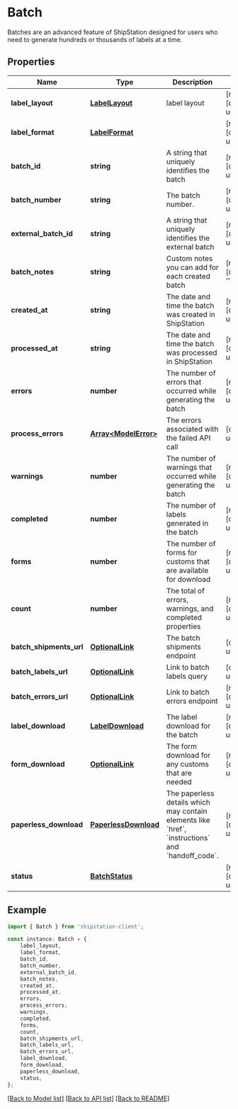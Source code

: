# Batch

Batches are an advanced feature of ShipStation designed for users who need to generate hundreds or thousands of labels at a time. 

## Properties

Name | Type | Description | Notes
------------ | ------------- | ------------- | -------------
**label_layout** | [**LabelLayout**](LabelLayout.md) | label layout | [readonly] [default to undefined]
**label_format** | [**LabelFormat**](LabelFormat.md) |  | [readonly] [default to undefined]
**batch_id** | **string** | A string that uniquely identifies the batch | [readonly] [default to undefined]
**batch_number** | **string** | The batch number. | [readonly] [default to undefined]
**external_batch_id** | **string** | A string that uniquely identifies the external batch | [readonly] [default to undefined]
**batch_notes** | **string** | Custom notes you can add for each created batch | [readonly] [default to '']
**created_at** | **string** | The date and time the batch was created in ShipStation | [readonly] [default to undefined]
**processed_at** | **string** | The date and time the batch was processed in ShipStation | [readonly] [default to undefined]
**errors** | **number** | The number of errors that occurred while generating the batch | [readonly] [default to undefined]
**process_errors** | [**Array&lt;ModelError&gt;**](ModelError.md) | The errors associated with the failed API call | [default to undefined]
**warnings** | **number** | The number of warnings that occurred while generating the batch | [readonly] [default to undefined]
**completed** | **number** | The number of labels generated in the batch | [readonly] [default to undefined]
**forms** | **number** | The number of forms for customs that are available for download | [readonly] [default to undefined]
**count** | **number** | The total of errors, warnings, and completed properties | [readonly] [default to undefined]
**batch_shipments_url** | [**OptionalLink**](OptionalLink.md) | The batch shipments endpoint | [default to undefined]
**batch_labels_url** | [**OptionalLink**](OptionalLink.md) | Link to batch labels query | [default to undefined]
**batch_errors_url** | [**OptionalLink**](OptionalLink.md) | Link to batch errors endpoint | [readonly] [default to undefined]
**label_download** | [**LabelDownload**](LabelDownload.md) | The label download for the batch | [readonly] [default to undefined]
**form_download** | [**OptionalLink**](OptionalLink.md) | The form download for any customs that are needed | [readonly] [default to undefined]
**paperless_download** | [**PaperlessDownload**](PaperlessDownload.md) | The paperless details which may contain elements like &#x60;href&#x60;, &#x60;instructions&#x60; and &#x60;handoff_code&#x60;. | [readonly] [default to undefined]
**status** | [**BatchStatus**](BatchStatus.md) |  | [readonly] [default to undefined]

## Example

```typescript
import { Batch } from 'shipstation-client';

const instance: Batch = {
    label_layout,
    label_format,
    batch_id,
    batch_number,
    external_batch_id,
    batch_notes,
    created_at,
    processed_at,
    errors,
    process_errors,
    warnings,
    completed,
    forms,
    count,
    batch_shipments_url,
    batch_labels_url,
    batch_errors_url,
    label_download,
    form_download,
    paperless_download,
    status,
};
```

[[Back to Model list]](../README.md#documentation-for-models) [[Back to API list]](../README.md#documentation-for-api-endpoints) [[Back to README]](../README.md)
